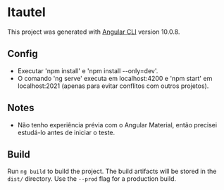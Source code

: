 # Itautel

This project was generated with [Angular CLI](https://github.com/angular/angular-cli) version 10.0.8.

## Config

- Executar 'npm install' e 'npm install --only=dev'.
- O comando 'ng serve' executa em localhost:4200 e 'npm start' em localhost:2021 (apenas para evitar conflitos com outros projetos).

## Notes

- Não tenho experiência prévia com o Angular Material, então precisei estudá-lo antes de iniciar o teste.

## Build

Run `ng build` to build the project. The build artifacts will be stored in the `dist/` directory. Use the `--prod` flag for a production build.
